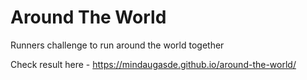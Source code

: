 # Around The World

Runners challenge to run around the world together

Check result here - https://mindaugasde.github.io/around-the-world/
